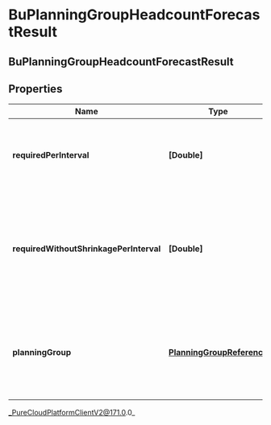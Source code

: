# BuPlanningGroupHeadcountForecastResult

## BuPlanningGroupHeadcountForecastResult

## Properties

|Name | Type | Description | Notes|
|------------ | ------------- | ------------- | -------------|
| **requiredPerInterval** | **[Double]** | Required headcount per interval, referenced against the reference start date | [optional] |
| **requiredWithoutShrinkagePerInterval** | **[Double]** | Required headcount per interval without accounting for shrinkage, referenced against the reference start date | [optional] |
| **planningGroup** | [**PlanningGroupReference**](PlanningGroupReference) | The planning group to which this portion of the headcount forecast applies | [optional] |



_PureCloudPlatformClientV2@171.0.0_
